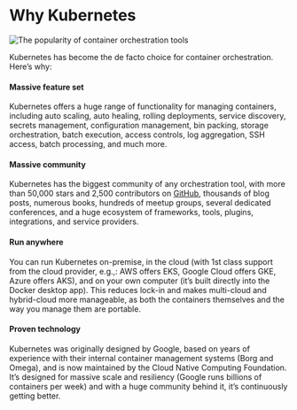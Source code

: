 # Why Kubernetes

![The popularity of container orchestration tools](/img/guides/build-it-yourself/kubernetes-cluster/docker-orchestration-google-trends.png)

Kubernetes has become the de facto choice for container orchestration. Here’s why:

<div className="dlist">

#### Massive feature set

Kubernetes offers a huge range of functionality for managing containers, including auto scaling, auto healing,
rolling deployments, service discovery, secrets management, configuration management, bin packing, storage
orchestration, batch execution, access controls, log aggregation, SSH access, batch processing, and much more.

#### Massive community

Kubernetes has the biggest community of any orchestration tool, with more than 50,000 stars and 2,500 contributors on
[GitHub](https://github.com/kubernetes/kubernetes), thousands of blog posts, numerous books, hundreds of meetup groups,
several dedicated conferences, and a huge ecosystem of frameworks, tools, plugins, integrations, and service
providers.

#### Run anywhere

You can run Kubernetes on-premise, in the cloud (with 1st class support from the cloud provider, e.g.,: AWS offers
EKS, Google Cloud offers GKE, Azure offers AKS), and on your own computer (it’s built directly into the Docker
desktop app). This reduces lock-in and makes multi-cloud and hybrid-cloud more manageable, as both the containers
themselves and the way you manage them are portable.

#### Proven technology

Kubernetes was originally designed by Google, based on years of experience with their internal container management
systems (Borg and Omega), and is now maintained by the Cloud Native Computing Foundation. It’s designed for massive
scale and resiliency (Google runs billions of containers per week) and with a huge community behind it, it’s
continuously getting better.


</div>


<!-- ##DOCS-SOURCER-START
{"sourcePlugin":"local-copier","hash":"87ef2e892443e7eb5ba94d715722233f"}
##DOCS-SOURCER-END -->
